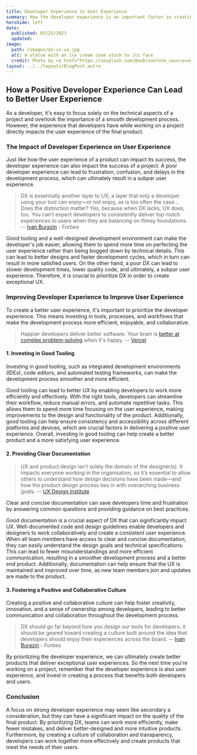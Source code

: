 ```yaml
---
title: Developer Experience is User Experience
summary: How the developer experience is an important factor in creating a good user experience.
heroSide: left
date:
  published: 03/25/2023
  updated:
image:
  path: /images/dx-is-ux.jpg
  alt: A statue with an ice cream cone stuck to its face
  credit: Photo by <a href="https://unsplash.com/@nublson?utm_source=unsplash&utm_medium=referral&utm_content=creditCopyText">Nubelson Fernandes</a> on <a href="https://unsplash.com/s/photos/developer?utm_source=unsplash&utm_medium=referral&utm_content=creditCopyText">Unsplash</a>
layout: ../../layouts/BlogPost.astro
---
```


## How a Positive Developer Experience Can Lead to Better User Experience

As a developer, it's easy to focus solely on the technical aspects of a project and overlook the importance of a smooth development process. However, the experience that developers have while working on a project directly impacts the user experience of the final product.

### The Impact of Developer Experience on User Experience

Just like how the user experience of a product can impact its success, the developer experience can also impact the success of a project. A poor developer experience can lead to frustration, confusion, and delays in the development process, which can ultimately result in a subpar user experience.

> DX is essentially another layer to UX, a layer that only a developer using your tool can enjoy—or not enjoy, as is too often the case... Does the distinction matter? Yes, because when DX lacks, UX does, too. You can’t expect developers to consistently deliver top-notch experiences to users when they are balancing on flimsy foundations. -- [Ivan Burazin](https://www.forbes.com/sites/forbestechcouncil/2022/12/23/ux-suffers-without-strong-dx-why-developer-experience-is-synonymous-with-success/?sh=3d008cbf7305) - Forbes

Good tooling and a well-designed development environment can make the developer's job easier, allowing them to spend more time on perfecting the user experience rather than being bogged down by technical details. This can lead to better designs and faster development cycles, which in turn can result in more satisfied users. On the other hand, a poor DX can lead to slower development times, lower quality code, and ultimately, a subpar user experience. Therefore, it is crucial to prioritize DX in order to create exceptional UX.

### Improving Developer Experience to Improve User Experience

To create a better user experience, it's important to prioritize the developer experience. This means investing in tools, processes, and workflows that make the development process more efficient, enjoyable, and collaborative.

> Happier developers deliver better software. Your brain is [better at complex problem-solving](https://www.psychologicalscience.org/news/releases/a-positive-mood-allows-your-brain-to-think-more-creatively.html) when it's happy. -- [Vercel](https://vercel.com/blog/turborepo-migration-go-rust)

#### 1. Investing in Good Tooling

Investing in good tooling, such as integrated development environments (IDEs), code editors, and automated testing frameworks, can make the development process smoother and more efficient.

Good tooling can lead to better UX by enabling developers to work more efficiently and effectively. With the right tools, developers can streamline their workflow, reduce manual errors, and automate repetitive tasks. This allows them to spend more time focusing on the user experience, making improvements to the design and functionality of the product. Additionally, good tooling can help ensure consistency and accessibility across different platforms and devices, which are crucial factors in delivering a positive user experience. Overall, investing in good tooling can help create a better product and a more satisfying user experience.

#### 2. Providing Clear Documentation

> UX and product design isn’t solely the domain of the designer(s). It impacts everyone working in the organisation, so it’s essential to allow others to understand how design decisions have been made—and how the product design process ties in with overarching business goals. -- [UX Design Institute](https://www.uxdesigninstitute.com/blog/ux-documentation-tools/#:~:text=UX%20documentation%20is%20a%20valuable,make%20the%20task%20significantly%20easier.)

Clear and concise documentation can save developers time and frustration by answering common questions and providing guidance on best practices.

Good documentation is a crucial aspect of DX that can significantly impact UX. Well-documented code and design guidelines enable developers and designers to work collaboratively and create a consistent user experience. When all team members have access to clear and concise documentation, they can easily understand the design goals and technical specifications. This can lead to fewer misunderstandings and more efficient communication, resulting in a smoother development process and a better end product. Additionally, documentation can help ensure that the UX is maintained and improved over time, as new team members join and updates are made to the product.

#### 3. Fostering a Positive and Collaborative Culture

Creating a positive and collaborative culture can help foster creativity, innovation, and a sense of ownership among developers, leading to better communication and collaboration throughout the development process.

> DX should go far beyond how you design our tools for developers; it should be geared toward creating a culture built around the idea that developers should enjoy their experiences across the board. -- [Ivan Burazin](https://www.forbes.com/sites/forbestechcouncil/2022/12/23/ux-suffers-without-strong-dx-why-developer-experience-is-synonymous-with-success/?sh=3d008cbf7305) - Forbes

By prioritizing the developer experience, we can ultimately create better products that deliver exceptional user experiences. So the next time you're working on a project, remember that the developer experience is also user experience, and invest in creating a process that benefits both developers and users.

### Conclusion

A focus on strong developer experience may seem like secondary a consideration, but they can have a significant impact on the quality of the final product. By prioritizing DX, teams can work more efficiently, make fewer mistakes, and deliver better-designed and more intuitive products. Furthermore, by creating a culture of collaboration and transparency, developers can work together more effectively and create products that meet the needs of their users.
